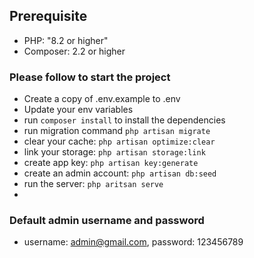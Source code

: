## Prerequisite
- PHP: "8.2 or higher"
- Composer: 2.2 or higher

### Please follow to start the project

- Create a copy of .env.example to .env
- Update your env variables
- run `composer install` to install the dependencies
- run migration command `php artisan migrate`
- clear your cache: `php artisan optimize:clear`
- link your storage: `php artisan storage:link`
- create app key: `php artisan key:generate`
- create an admin account: `php artisan db:seed`
- run the server: `php aritsan serve`
- 


### Default admin username and password
- username: admin@gmail.com, password: 123456789
